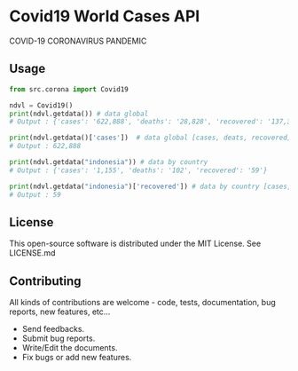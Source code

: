 #  Covid19 World Cases API
COVID-19 CORONAVIRUS PANDEMIC

Usage
---------

```python
from src.corona import Covid19

ndvl = Covid19()
print(ndvl.getdata()) # data global
# Output : {'cases': '622,888', 'deaths': '28,828', 'recovered': '137,391'}

print(ndvl.getdata()['cases'])  # data global [cases, deats, recovered]
# Output : 622,888

print(ndvl.getdata("indonesia")) # data by country
# Output : {'cases': '1,155', 'deaths': '102', 'recovered': '59'}

print(ndvl.getdata("indonesia")['recovered']) # data by country [cases, deats, recovered]
# Output : 59
```

License
------------

This open-source software is distributed under the MIT License. See LICENSE.md

Contributing
------------

All kinds of contributions are welcome - code, tests, documentation, bug reports, new features, etc...

* Send feedbacks.
* Submit bug reports.
* Write/Edit the documents.
* Fix bugs or add new features.

